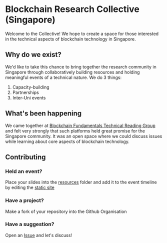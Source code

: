 # Blockchain Research Collective (Singapore)

Welcome to the Collective! We hope to create a space for those interested in the technical aspects of blockchain technology in Singapore.

## Why do we exist?
We'd like to take this chance to bring together the research community in Singapore through collaboratively building resources and holding meaningful events of a technical nature.
We do 3 things:

1. Capacity-building
1. Partnerships
1. Inter-Uni events

## What's been happening
We came together at [Blockchain Fundamentals Technical Reading Group](https://blockchain-nus.github.io/) and felt very strongly that such platforms held great promise for the Singapore community. It was an open space where we could discuss issues while learning about core aspects of blockchain technology.

## Contributing

### Held an event? 
Place your slides into the [resources](https://github.com/BlockchainResearchCollective/community/tree/master/Resources) folder and add it to the event timeline by editing the [static site](https://github.com/BlockchainResearchCollective/blockchainresearchcollective.github.io)

### Have a project?
Make a fork of your repository into the Github Organisation

### Have a suggestion?
Open an [Issue](https://github.com/BlockchainResearchCollective/community/issues) and let's discuss!
